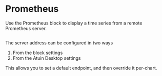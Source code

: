 # Prometheus

Use the Prometheus block to display a time series from a remote Prometheus server.

<figure><img src="../../../images/CleanShot 2025-02-11 at 14.59.01@2x.png" alt=""><figcaption></figcaption></figure>

The server address can be configured in two ways

1. From the block settings
2. From the Atuin Desktop settings

This allows you to set a default endpoint, and then override it per-chart.
